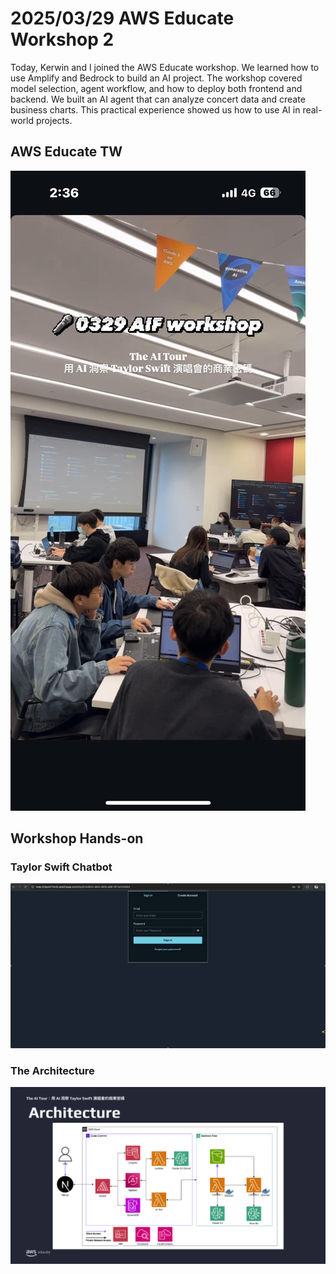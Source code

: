# 2025/03/29 AWS Educate Workshop 2

Today, Kerwin and I joined the AWS Educate workshop. We learned how to use Amplify and Bedrock to build an AI project. The workshop covered model selection, agent workflow, and how to deploy both frontend and backend. We built an AI agent that can analyze concert data and create business charts. This practical experience showed us how to use AI in real-world projects.

## AWS Educate TW

![AWS Educate TW](/images/2025-03-29-aws-educate-tw-event.jpg)

## Workshop Hands-on

### Taylor Swift Chatbot

![Taylor Swift Chatbot](/images/aws-educate-taylor-swift-workshop-veed.gif)

### The Architecture

![The Architecture](/images/the-architecture.png)
